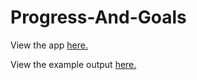 # Progress-And-Goals

View the app <a href = "https://greeneconome-progress-and-goals-p-and-g-report-6b9cwh.streamlitapp.com" target="_blank">here.</a>

View the example output <a href = "https://github.com/GreenEconoME/Progress-And-Goals/blob/main/Resources/Example%20Progress%20and%20Goals%20Report.pdf" target="_blank">here.</a>
